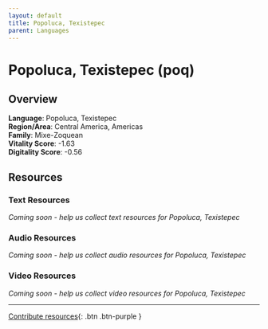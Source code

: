 ```yaml
---
layout: default
title: Popoluca, Texistepec
parent: Languages
---
```


# Popoluca, Texistepec (poq)

## Overview

**Language**: Popoluca, Texistepec  
**Region/Area**: Central America, Americas  
**Family**: Mixe-Zoquean  
**Vitality Score**: -1.63  
**Digitality Score**: -0.56  

## Resources

### Text Resources
*Coming soon - help us collect text resources for Popoluca, Texistepec*

### Audio Resources
*Coming soon - help us collect audio resources for Popoluca, Texistepec*

### Video Resources
*Coming soon - help us collect video resources for Popoluca, Texistepec*

---

[Contribute resources](https://fairtrain.github.io/){: .btn .btn-purple }
